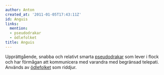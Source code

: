```yaml
---
author: Anton
created_at: '2011-01-05T17:43:11Z'
id: Anguis
links:
  mention:
  - pseudodrakar
  - ödlefolket
title: Anguis
---
```


Upprättgående, snabba och relativt smarta [pseudodrakar] som lever i flock och har förmågan att
kommunicera med varandra med begränsad telepati. Används av [ödlefolket] som riddjur.

  [pseudodrakar]: pseudodrakar
  [ödlefolket]: ödlefolket
